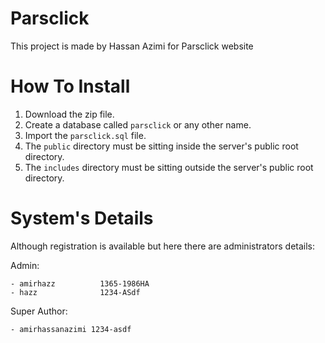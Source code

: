 Parsclick
===================
This project is made by Hassan Azimi for Parsclick website


How To Install
===================
1. Download the zip file.
2. Create a database called ```parsclick``` or any other name.
3. Import the ```parsclick.sql``` file.
4. The ```public``` directory must be sitting inside the server's public root directory.
5. The ```includes``` directory must be sitting outside the server's public root directory.

System's Details
===================
Although registration is available but here there are administrators details:

Admin:
```
- amirhazz   		1365-1986HA
- hazz           	1234-ASdf
```
Super Author:
```
- amirhassanazimi 1234-asdf
```